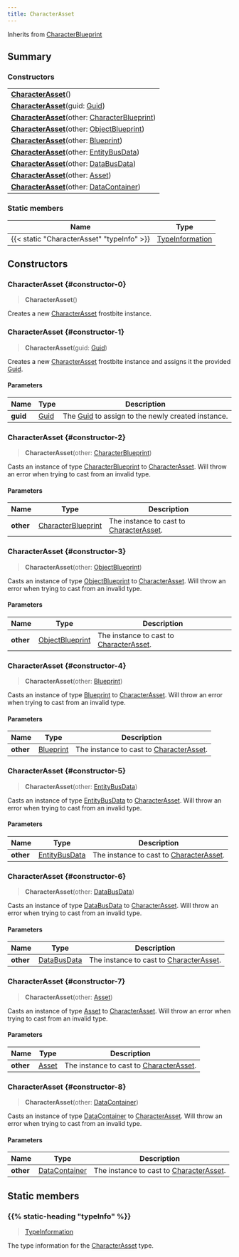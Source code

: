 ```yaml
---
title: CharacterAsset
---
```


Inherits from 
[CharacterBlueprint](/vext/ref/fb/characterblueprint)

## Summary
### Constructors
| |
| ----------- |
| **[CharacterAsset](#constructor-0)**() |
| **[CharacterAsset](#constructor-1)**(guid: [Guid](/vext/ref/shared/class/guid)) |
| **[CharacterAsset](#constructor-2)**(other: [CharacterBlueprint](/vext/ref/fb/characterblueprint)) |
| **[CharacterAsset](#constructor-3)**(other: [ObjectBlueprint](/vext/ref/fb/objectblueprint)) |
| **[CharacterAsset](#constructor-4)**(other: [Blueprint](/vext/ref/fb/blueprint)) |
| **[CharacterAsset](#constructor-5)**(other: [EntityBusData](/vext/ref/fb/entitybusdata)) |
| **[CharacterAsset](#constructor-6)**(other: [DataBusData](/vext/ref/fb/databusdata)) |
| **[CharacterAsset](#constructor-7)**(other: [Asset](/vext/ref/fb/asset)) |
| **[CharacterAsset](#constructor-8)**(other: [DataContainer](/vext/ref/shared/class/datacontainer)) |

### Static members
| Name | Type |
| ---- | ---- |
| {{< static "CharacterAsset" "typeInfo" >}} | [TypeInformation](/vext/ref/shared/class/typeinformation) |

## Constructors
### CharacterAsset {#constructor-0}
> **CharacterAsset**()

Creates a new [CharacterAsset](/vext/ref/fb/characterasset) frostbite instance.

### CharacterAsset {#constructor-1}
> **CharacterAsset**(guid: [Guid](/vext/ref/shared/class/guid))

Creates a new [CharacterAsset](/vext/ref/fb/characterasset) frostbite instance and assigns it the provided [Guid](/vext/ref/shared/class/guid).

#### Parameters
| Name | Type | Description |
| ---- | ---- | ----------- |
| **guid** | [Guid](/vext/ref/shared/class/guid) | The [Guid](/vext/ref/shared/class/guid) to assign to the newly created instance. |

### CharacterAsset {#constructor-2}
> **CharacterAsset**(other: [CharacterBlueprint](/vext/ref/fb/characterblueprint))

Casts an instance of type [CharacterBlueprint](/vext/ref/fb/characterblueprint) to [CharacterAsset](/vext/ref/fb/characterasset). Will throw an error when trying to cast from an invalid type.

#### Parameters
| Name | Type | Description |
| ---- | ---- | ----------- |
| **other** | [CharacterBlueprint](/vext/ref/fb/characterblueprint) | The instance to cast to [CharacterAsset](/vext/ref/fb/characterasset). |

### CharacterAsset {#constructor-3}
> **CharacterAsset**(other: [ObjectBlueprint](/vext/ref/fb/objectblueprint))

Casts an instance of type [ObjectBlueprint](/vext/ref/fb/objectblueprint) to [CharacterAsset](/vext/ref/fb/characterasset). Will throw an error when trying to cast from an invalid type.

#### Parameters
| Name | Type | Description |
| ---- | ---- | ----------- |
| **other** | [ObjectBlueprint](/vext/ref/fb/objectblueprint) | The instance to cast to [CharacterAsset](/vext/ref/fb/characterasset). |

### CharacterAsset {#constructor-4}
> **CharacterAsset**(other: [Blueprint](/vext/ref/fb/blueprint))

Casts an instance of type [Blueprint](/vext/ref/fb/blueprint) to [CharacterAsset](/vext/ref/fb/characterasset). Will throw an error when trying to cast from an invalid type.

#### Parameters
| Name | Type | Description |
| ---- | ---- | ----------- |
| **other** | [Blueprint](/vext/ref/fb/blueprint) | The instance to cast to [CharacterAsset](/vext/ref/fb/characterasset). |

### CharacterAsset {#constructor-5}
> **CharacterAsset**(other: [EntityBusData](/vext/ref/fb/entitybusdata))

Casts an instance of type [EntityBusData](/vext/ref/fb/entitybusdata) to [CharacterAsset](/vext/ref/fb/characterasset). Will throw an error when trying to cast from an invalid type.

#### Parameters
| Name | Type | Description |
| ---- | ---- | ----------- |
| **other** | [EntityBusData](/vext/ref/fb/entitybusdata) | The instance to cast to [CharacterAsset](/vext/ref/fb/characterasset). |

### CharacterAsset {#constructor-6}
> **CharacterAsset**(other: [DataBusData](/vext/ref/fb/databusdata))

Casts an instance of type [DataBusData](/vext/ref/fb/databusdata) to [CharacterAsset](/vext/ref/fb/characterasset). Will throw an error when trying to cast from an invalid type.

#### Parameters
| Name | Type | Description |
| ---- | ---- | ----------- |
| **other** | [DataBusData](/vext/ref/fb/databusdata) | The instance to cast to [CharacterAsset](/vext/ref/fb/characterasset). |

### CharacterAsset {#constructor-7}
> **CharacterAsset**(other: [Asset](/vext/ref/fb/asset))

Casts an instance of type [Asset](/vext/ref/fb/asset) to [CharacterAsset](/vext/ref/fb/characterasset). Will throw an error when trying to cast from an invalid type.

#### Parameters
| Name | Type | Description |
| ---- | ---- | ----------- |
| **other** | [Asset](/vext/ref/fb/asset) | The instance to cast to [CharacterAsset](/vext/ref/fb/characterasset). |

### CharacterAsset {#constructor-8}
> **CharacterAsset**(other: [DataContainer](/vext/ref/shared/class/datacontainer))

Casts an instance of type [DataContainer](/vext/ref/shared/class/datacontainer) to [CharacterAsset](/vext/ref/fb/characterasset). Will throw an error when trying to cast from an invalid type.

#### Parameters
| Name | Type | Description |
| ---- | ---- | ----------- |
| **other** | [DataContainer](/vext/ref/shared/class/datacontainer) | The instance to cast to [CharacterAsset](/vext/ref/fb/characterasset). |

## Static members
### {{% static-heading "typeInfo" %}}
> [TypeInformation](/vext/ref/shared/class/typeinformation)

The type information for the [CharacterAsset](/vext/ref/fb/characterasset) type.

